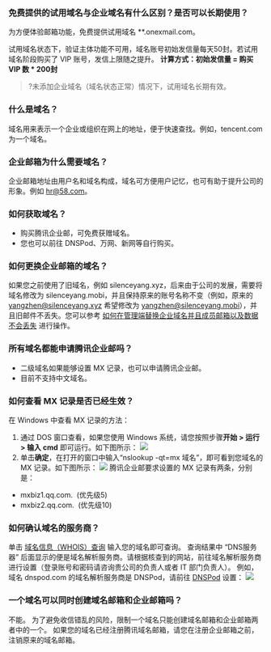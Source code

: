 ### 免费提供的试用域名与企业域名有什么区别？是否可以长期使用？

为方便体验邮箱功能，免费提供试用域名 **.onexmail.com。

试用域名状态下，验证主体功能不可用，域名账号初始发信量每天50封。若试用域名阶段购买了 VIP 账号，发信上限随之提升。
**计算方式：初始发信量 = 购买 VIP 数 \* 200封**
>?未添加企业域名（域名状态正常）情况下，试用域名长期有效。

### 什么是域名？
域名用来表示一个企业或组织在网上的地址，便于快速查找。例如，tencent.com 为一个域名。

### 企业邮箱为什么需要域名？
企业邮箱地址由用户名和域名构成，域名可方便用户记忆，也可有助于提升公司的形象。例如 hr@58.com。

### 如何获取域名？
- 购买腾讯企业邮，可免费获赠域名。
- 您也可以前往 DNSPod、万网、新网等自行购买。


### 如何更换企业邮箱的域名？
如果您之前使用了旧域名，例如 silenceyang.xyz，后来由于公司的发展，需要将域名修改为 silenceyang.mobi，并且保持原来的账号名称不变（例如，原来的 yangzhen@silenceyang.xyz 希望修改为 yangzhen@silenceyang.mobi），并且旧邮件不丢失。您可以参考 [如何在管理端替换企业域名并且成员邮箱以及数据不会丢失](https://work.weixin.qq.com/help?person_id=1&doc_id=451&helpType=exmail) 进行操作。

### 所有域名都能申请腾讯企业邮吗？
- 二级域名如果能够设置 MX 记录，也可以申请腾讯企业邮。
- 目前不支持中文域名。

### 如何查看 MX 记录是否已经生效？

在 Windows 中查看 MX 记录的方法：

1. 通过 DOS 窗口查看，如果您使用 Windows 系统，请您按照步骤**开始 > 运行 > 输入 cmd** 即可运行。如下图所示：
![](https://main.qcloudimg.com/raw/2aca7a7b2cbf01ed833de5d9f45f808f.png)
2. 单击**确定**，在打开的窗口中输入“nslookup -qt=mx 域名”，即可看到您域名的 MX 记录。如下图所示：
![](https://main.qcloudimg.com/raw/0b9abc7ae5aded483ef11e8068a2f304.png)
腾讯企业邮要求设置的 MX 记录有两条，分别是：
 - mxbiz1.qq.com.  (优先级5)
 - mxbiz2.qq.com.  (优先级10)

### 如何确认域名的服务商？

单击 [域名信息（WHOIS）查询](https://whois.cloud.tencent.com/) 输入您的域名即可查询。
查询结果中 “DNS服务器” 后面显示的便是域名解析服务商。请根据核查到的网站，前往域名解析服务商进行设置（登录账号和密码请咨询贵公司的负责人或者 IT 部门负责人）。
例如，域名 dnspod.com 的域名解析服务商是 DNSPod，请前往 [DNSPod](https://www.dnspod.cn/) 设置：
![](https://main.qcloudimg.com/raw/f5f4c11a801fe1123e55a5f3e454e7f8.png)

### 一个域名可以同时创建域名邮箱和企业邮箱吗？
不能。
为了避免收信错乱的风险，限制一个域名只能创建域名邮箱和企业邮箱两者中的一个。
如果您的域名已经注册腾讯域名邮箱，请您在注册企业邮箱之前，注销原来的域名邮箱。


